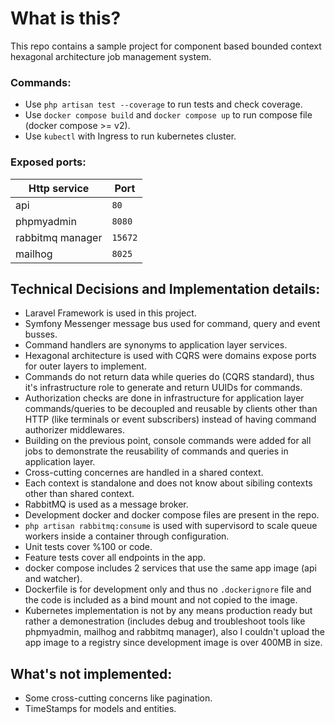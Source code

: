 # What is this?

This repo contains a sample project for component based bounded context hexagonal architecture job management system.

### Commands:
- Use `php artisan test --coverage` to run tests and check coverage.
- Use `docker compose build` and `docker compose up` to run compose file (docker compose >= v2).
- Use `kubectl` with Ingress to run kubernetes cluster.

### Exposed ports:
| Http service | Port |
| ----------- | ----------- |
| api | `80` |
| phpmyadmin | `8080` |
| rabbitmq manager | `15672` |
| mailhog | `8025` |

## Technical Decisions and Implementation details:

- Laravel Framework is used in this project.
- Symfony Messenger message bus used for command, query and event busses.
- Command handlers are synonyms to application layer services.
- Hexagonal architecture is used with CQRS were domains expose ports for outer layers to implement.
- Commands do not return data while queries do (CQRS standard), thus it's infrastructure role to generate and return UUIDs for commands.
- Authorization checks are done in infrastructure for application layer commands/queries to be decoupled and reusable by clients other than HTTP (like terminals or event subscribers) instead of having command authorizer middlewares.
- Building on the previous point, console commands were added for all jobs to demonstrate the reusability of commands and queries in application layer.
- Cross-cutting concernes are handled in a shared context.
- Each context is standalone and does not know about sibiling contexts other than shared context.
- RabbitMQ is used as a message broker.
- Development docker and docker compose files are present in the repo.
- `php artisan rabbitmq:consume` is used with supervisord to scale queue workers inside a container through configuration.
- Unit tests cover %100 or code.
- Feature tests cover all endpoints in the app.
- docker compose includes 2 services that use the same app image (api and watcher).
- Dockerfile is for development only and thus no `.dockerignore` file and the code is included as a bind mount and not copied to the image.
- Kubernetes implementation is not by any means production ready but rather a demonestration (includes debug and troubleshoot tools like phpmyadmin, mailhog and rabbitmq manager), also I couldn't upload the app image to a registry since development image is over 400MB in size.

## What's not implemented:
- Some cross-cutting concerns like pagination.
- TimeStamps for models and entities.


